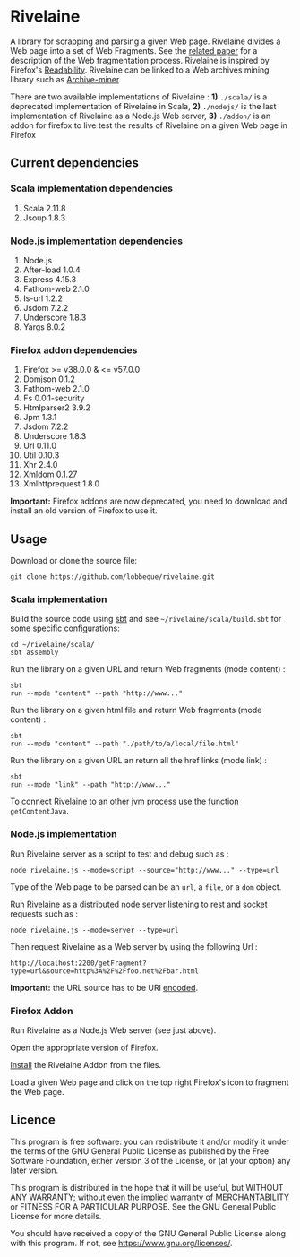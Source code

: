 # Rivelaine

A library for scrapping and parsing a given Web page. Rivelaine divides a Web page into a set of Web Fragments. 
See the [related paper](https://hal.archives-ouvertes.fr/hal-01895955) for a description of the Web fragmentation process.
Rivelaine is inspired by Firefox's [Readability](https://github.com/mozilla/readability).
Rivelaine can be linked to a Web archives mining library such as [Archive-miner](https://github.com/lobbeque/archive-miner).

There are two available implementations of Rivelaine : **1)** `./scala/` is a deprecated implementation of Rivelaine in Scala, **2)** `./nodejs/` is the last implementation of Rivelaine as a Node.js Web server, **3)** `./addon/` is an addon for firefox to live test the results of Rivelaine on a given Web page in Firefox

## Current dependencies 

### Scala implementation dependencies

   1. Scala 2.11.8
   2. Jsoup 1.8.3

### Node.js implementation dependencies

   1. Node.js
   2. After-load 1.0.4
   3. Express 4.15.3
   4. Fathom-web 2.1.0
   5. Is-url 1.2.2
   6. Jsdom 7.2.2
   7. Underscore 1.8.3
   8. Yargs 8.0.2

### Firefox addon dependencies

   1. Firefox >= v38.0.0 & <= v57.0.0
   2. Domjson 0.1.2
   3. Fathom-web 2.1.0
   4. Fs 0.0.1-security
   5. Htmlparser2 3.9.2
   6. Jpm 1.3.1
   7. Jsdom 7.2.2
   8. Underscore 1.8.3
   9. Url 0.11.0
   10. Util 0.10.3
   11. Xhr 2.4.0
   12. Xmldom 0.1.27
   13. Xmlhttprequest 1.8.0

**Important:** Firefox addons are now deprecated, you need to download and install an old version of Firefox to use it.

## Usage 

Download or clone the source file:

```
git clone https://github.com/lobbeque/rivelaine.git
```

### Scala implementation

Build the source code using [sbt](https://www.scala-sbt.org/) and see `~/rivelaine/scala/build.sbt` for some specific configurations: 

```
cd ~/rivelaine/scala/
sbt assembly
```

Run the library on a given URL and return Web fragments (mode content) :

```
sbt
run --mode "content" --path "http://www..." 
```

Run the library on a given html file and return Web fragments (mode content) :

```
sbt
run --mode "content" --path "./path/to/a/local/file.html"
```

Run the library on a given URL an return all the href links (mode link) :

```
sbt
run --mode "link" --path "http://www..." 
```

To connect Rivelaine to an other jvm process use the [function](https://github.com/lobbeque/rivelaine/blob/master/scala/src/main/scala/qlobbe/Rivelaine.scala#L823) `getContentJava`.

### Node.js implementation

Run Rivelaine server as a script to test and debug such as :

```
node rivelaine.js --mode=script --source="http://www..." --type=url
```

Type of the Web page to be parsed can be an `url`, a `file`, or a `dom` object.

Run Rivelaine as a distributed node server listening to rest and socket requests such as :

```
node rivelaine.js --mode=server --type=url
```

Then request Rivelaine as a Web server by using the following Url :

```
http://localhost:2200/getFragment?type=url&source=http%3A%2F%2Ffoo.net%2Fbar.html
```

**Important:** the URL source has to be URl [encoded](https://meyerweb.com/eric/tools/dencoder/).

### Firefox Addon

Run Rivelaine as a Node.js Web server (see just above). 

Open the appropriate version of Firefox.

[Install](https://www.accessfirefox.org/Install_Addon_Manually.php) the Rivelaine Addon from the files.

Load a given Web page and click on the top right Firefox's icon to fragment the Web page.

## Licence

This program is free software: you can redistribute it and/or modify it under the terms of the GNU General Public License as published by the Free Software Foundation, either version 3 of the License, or (at your option) any later version.

This program is distributed in the hope that it will be useful, but WITHOUT ANY WARRANTY; without even the implied warranty of MERCHANTABILITY or FITNESS FOR A PARTICULAR PURPOSE. See the GNU General Public License for more details.

You should have received a copy of the GNU General Public License along with this program.  If not, see <https://www.gnu.org/licenses/>.